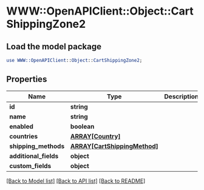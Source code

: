 # WWW::OpenAPIClient::Object::CartShippingZone2

## Load the model package
```perl
use WWW::OpenAPIClient::Object::CartShippingZone2;
```

## Properties
Name | Type | Description | Notes
------------ | ------------- | ------------- | -------------
**id** | **string** |  | [optional] 
**name** | **string** |  | [optional] 
**enabled** | **boolean** |  | [optional] 
**countries** | [**ARRAY[Country]**](Country.md) |  | [optional] 
**shipping_methods** | [**ARRAY[CartShippingMethod]**](CartShippingMethod.md) |  | [optional] 
**additional_fields** | **object** |  | [optional] 
**custom_fields** | **object** |  | [optional] 

[[Back to Model list]](../README.md#documentation-for-models) [[Back to API list]](../README.md#documentation-for-api-endpoints) [[Back to README]](../README.md)



